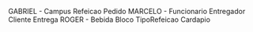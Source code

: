 GABRIEL -
    Campus
    Refeicao
    Pedido
MARCELO -
    Funcionario
    Entregador
    Cliente
    Entrega
ROGER - 
    Bebida
    Bloco
    TipoRefeicao
    Cardapio